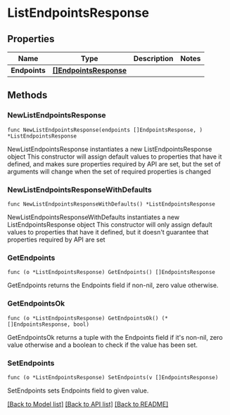 # ListEndpointsResponse

## Properties

Name | Type | Description | Notes
------------ | ------------- | ------------- | -------------
**Endpoints** | [**[]EndpointsResponse**](EndpointsResponse.md) |  | 

## Methods

### NewListEndpointsResponse

`func NewListEndpointsResponse(endpoints []EndpointsResponse, ) *ListEndpointsResponse`

NewListEndpointsResponse instantiates a new ListEndpointsResponse object
This constructor will assign default values to properties that have it defined,
and makes sure properties required by API are set, but the set of arguments
will change when the set of required properties is changed

### NewListEndpointsResponseWithDefaults

`func NewListEndpointsResponseWithDefaults() *ListEndpointsResponse`

NewListEndpointsResponseWithDefaults instantiates a new ListEndpointsResponse object
This constructor will only assign default values to properties that have it defined,
but it doesn't guarantee that properties required by API are set

### GetEndpoints

`func (o *ListEndpointsResponse) GetEndpoints() []EndpointsResponse`

GetEndpoints returns the Endpoints field if non-nil, zero value otherwise.

### GetEndpointsOk

`func (o *ListEndpointsResponse) GetEndpointsOk() (*[]EndpointsResponse, bool)`

GetEndpointsOk returns a tuple with the Endpoints field if it's non-nil, zero value otherwise
and a boolean to check if the value has been set.

### SetEndpoints

`func (o *ListEndpointsResponse) SetEndpoints(v []EndpointsResponse)`

SetEndpoints sets Endpoints field to given value.



[[Back to Model list]](../README.md#documentation-for-models) [[Back to API list]](../README.md#documentation-for-api-endpoints) [[Back to README]](../README.md)


